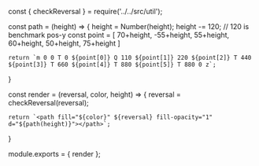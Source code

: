 const { checkReversal } = require('../../src/util');

const path = (height) => {
    height = Number(height);
    height -= 120;      // 120 is benchmark pos-y
    const point = [
        70+height,
        -55+height,
        55+height,
        60+height,
        50+height,
        75+height
    ]

    return `m 0 0 T 0 ${point[0]} Q 110 ${point[1]} 220 ${point[2]} T 440 ${point[3]} T 660 ${point[4]} T 880 ${point[5]} T 880 0 z`;
}

const render = (reversal, color, height) => {
    reversal = checkReversal(reversal);

    return `<path fill="${color}" ${reversal} fill-opacity="1" d="${path(height)}"></path>`;
}

module.exports = { render };
